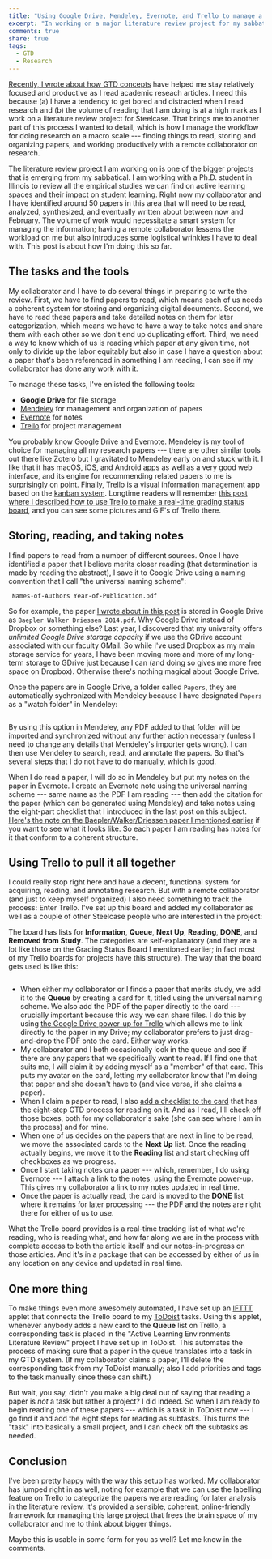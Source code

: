 ```yaml
---
title: "Using Google Drive, Mendeley, Evernote, and Trello to manage a remote collaborative research project"
excerpt: "In working on a major literature review project for my sabbatical with a remote collaborator, I rigged several useful online resources together to provide a usable framework to get the work done."
comments: true
share: true
tags:
  - GTD
  - Research
---
```


[Recently, I wrote about  how GTD concepts](http://rtalbert.org/reading-research-gtd/) have helped me stay relatively focused and productive as I read academic reseach articles. I need this because (a) I have a tendency to get bored and distracted when I read research and (b) the volume of reading that I am doing is at a high mark as I work on a literature review project for Steelcase. That brings me to another part of this process I wanted to detail, which is how I manage the workflow for doing research on a macro scale --- finding things to read, storing and organizing papers, and working productively with a remote collaborator on research. 

The literature review project I am working on is one of the bigger projects that is emerging from my sabbatical. I am working with a Ph.D. student in Illinois to review all the empirical studies we can find on active learning spaces and their impact on student learning. Right now my collaborator and I have identified around 50 papers in this area that will need to be read, analyzed, synthesized, and eventually written about between now and February. The volume of work would necessitate a smart system for managing the information; having a remote collaborator lessens the workload on me but also introduces some logistical wrinkles I have to deal with. This post is about how I'm doing this so far. 

## The tasks and the tools

My collaborator and I have to do several things in preparing to write the review. First, we have to find papers to read, which means each of us needs a coherent system for storing and organizing digital documents. Second, we have to read these papers and take detailed notes on them for later categorization, which means we have to have a way to take notes and share them with each other so we don't end up duplicating effort. Third, we need a way to know which of us is reading which paper at any given time, not only to divide up the labor equitably but also in case I have a question about a paper that's been referenced in something I am reading, I can see if my collaborator has done any work with it. 

To manage these tasks, I've enlisted the following tools: 

- __Google Drive__ for file storage
- [Mendeley](http://mendeley.com) for management and organization of papers 
- [Evernote](http://evernote.com) for notes 
- [Trello](http://trello.com) for project management 

You probably know Google Drive and Evernote. Mendeley is my tool of choice for managing all my research papers --- there are other similar tools out there like Zotero but I gravitated to Mendeley early on and stuck with it. I like that it has macOS, iOS, and Android  apps as well as a very good web interface, and its engine for recommending related papers to me is surprisingly on point. Finally, Trello is a visual information management app based on the [kanban system](https://en.wikipedia.org/wiki/Kanban). Longtime readers will remember [this post where I described how to use Trello to make a real-time grading status board](http://rtalbert.org/grading-status-board-trello/), and you can see some pictures and GIF's of Trello there. 


## Storing, reading, and taking notes 

I find papers to read from a number of different sources. Once I have identified a paper that I believe merits closer reading (that determination is made by reading the abstract), I save it to Google Drive using a naming convention that I call "the universal naming scheme": 

     Names-of-Authors Year-of-Publication.pdf

So for example, the paper [I wrote about in this post](http://rtalbert.org/1klr-big-class-active/) is stored in Google Drive as `Baepler Walker Driessen 2014.pdf`. Why Google Drive instead of Dropbox or something else? Last year, I discovered that my university offers _unlimited Google Drive storage capacity_ if we use the GDrive account associated with our faculty GMail. So while I've used Dropbox as my main storage service for years, I have been moving more and more of my long-term storage to GDrive just because I can (and doing so gives me more free space on Dropbox). Otherwise there's nothing magical about Google Drive. 

Once the papers are in Google Drive, a folder called `Papers`, they are automatically sychronized with Mendeley because I have designated `Papers` as a "watch folder" in Mendeley: 

<img src="{{ site.url }}{{ site.baseurl }}/assets/images/2017-12-05/mendeley.png" alt="" class="full"> 

By using this option in Mendeley, any PDF added to that folder will be imported and synchronized without any further action necessary (unless I need to change any details that Mendeley's importer gets wrong). I can then use Mendeley to search, read, and annotate the papers. So that's several steps that I do not have to do manually, which is good. 

When I do read a paper, I will do so in Mendeley but put my notes on the paper in Evernote. I create an Evernote note using the universal naming scheme --- same name as the PDF I am reading --- then add the citation for the paper (which can be generated using Mendeley) and take notes using the eight-part checklist that I introduced in the last post on this subject. [Here's the note on the Baepler/Walker/Driessen paper I mentioned earlier](https://www.evernote.com/l/ABTKv1F83mBG3LvcWD3t67KuuUFx5eZxJ18) if you want to see what it looks like. So each paper I am reading has notes for it that conform to a coherent structure. 

## Using Trello to pull it all together 

I could really stop right here and have a decent, functional system for acquiring, reading, and annotating research. But with a remote collaborator (and just to keep myself organized) I also need something to track the process: Enter Trello. I've set up this board and added my collaborator as well as a couple of other Steelcase people who are interested in the project: 

The board has lists for __Information__, __Queue__, __Next Up__, __Reading__, __DONE__, and __Removed from Study__. The categories are self-explanatory (and they are a lot like those on the Grading Status Board I mentioned earlier; in fact most of my Trello boards for projects have this structure). The way that the board gets used is like this: 

<img src="{{ site.url }}{{ site.baseurl }}/assets/images/2017-12-05/trelloboard.png" alt="" class="full"> 

- When either my collaborator or I finds a paper that merits study, we add it to the __Queue__ by creating a card for it, titled using the universal naming scheme. We also add the PDF of the paper directly to the card --- crucially important because this way we can share files. I do this by using [the Google Drive power-up for Trello](http://info.trello.com/power-ups/google-drive) which allows me to link directly to the paper in my Drive; my collaborator prefers to just drag-and-drop the PDF onto the card. Either way works. 
- My collaborator and I both occasionally look in the queue and see if there are any papers that we specifically want to read. If I find one that suits me, I will claim it by adding myself as a "member" of that card. This puts my avatar on the card, letting my collaborator know that I'm doing that paper and she doesn't have to (and vice versa, if she claims a paper). 
- When I claim a paper to read, I also [add a checklist to the card](http://help.trello.com/article/737-adding-checklists-to-cards) that has the eight-step GTD process for reading on it. And as I read, I'll check off those boxes, both for my collaborator's sake (she can see where I am in the process) and for mine. 
- When one of us decides on the papers that are next in line to be read, we move the associated cards to the __Next Up__ list. Once the reading actually begins, we move it to the __Reading__ list and start checking off checkboxes as we progress. 
- Once I start taking notes on a paper --- which, remember, I do using Evernote --- I attach a link to the notes, using [the Evernote power-up](http://info.trello.com/power-ups/evernote). This gives my collaborator a link to my notes updated in real time. 
- Once the paper is actually read, the card is moved to the __DONE__ list where it remains for later processing --- the PDF and the notes are right there for either of us to use. 

What the Trello board provides is a real-time tracking list of what we're reading, who is reading what, and how far along we are in the process with complete access to both the article itself and our notes-in-progress on those articles. And it's in a package that can be accessed by either of us in any location on any device and updated in real time. 

## One more thing

To make things even more awesomely automated, I have set up an [IFTTT](http://ifttt.com) applet that connects the Trello board to my [ToDoist](http://todoist.com) tasks. Using this applet, whenever anybody adds a new card to the __Queue__ list on Trello, a corresponding task is placed in the "Active Learning Environments Literature Review" project I have set up in ToDoist. This automates the process of making sure that a paper in the queue translates into a task in my GTD system. (If my collaborator claims a paper, I'll delete the corresponding task from my ToDoist manually; also I add priorities and tags to the task manually since these can shift.)

But wait, you say, didn't you make a big deal out of saying that reading a paper is _not_ a task but rather a project? I did indeed. So when I am ready to begin reading one of these papers --- which is a task in ToDoist now --- I go find it and add the eight steps for reading as subtasks. This turns the "task" into basically a small project, and I can check off the subtasks as needed.  


## Conclusion

I've been pretty happy with the way this setup has worked. My collaborator has jumped right in as well, noting for example that we can use the labelling feature on Trello to categorize the papers we are reading for later analysis in the literature review. It's provided a sensible, coherent, online-friendly framework for managing this large project that frees the brain space of my collaborator and me to think about bigger things. 

Maybe this is usable in some form for you as well? Let me know in the comments. 





